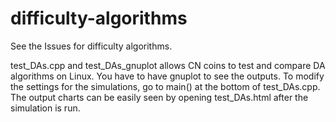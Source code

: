 # difficulty-algorithms
See the Issues for difficulty algorithms.

test_DAs.cpp and test_DAs_gnuplot allows CN coins to test and compare DA algorithms on Linux. 
You have to have gnuplot to see the outputs.
To modify the settings for the simulations, go to main() at the bottom of test_DAs.cpp.
The output charts can be easily seen by opening test_DAs.html after the simulation is run.
